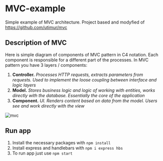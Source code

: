 # MVC-example
Simple example of MVC architecture. Project based and modyfied of https://github.com/utimur/mvc
## Description of MVC
Here is simple diagram of components of MVC pattern in C4 notation. Each component is responsible for a different part of the processes. In MVC pattern you have 3 layers / components:
1. **Controller.** *Processes HTTP requests, extracts parameters from requests. Used to implement the loose coupling between interface and logic layers*
2. **Model.** *Stores business logic and logic of working with entities, works directly with the database. Essentially the core of the application*
3. **Component.** *UI. Renders content based on data from the model. Users see and work directly with the view*

![mvc](https://www.plantuml.com/plantuml/proxy?cache=no&src=https://raw.githubusercontent.com/Merkush1/MVC-example/main/umlSrc/mvc-component-diagram.iuml)

## Run app
1. Install the necessary packages with `npm install`
2. Install express and handlebars with `npm i express hbs`
3. To run app just use `npm start`





